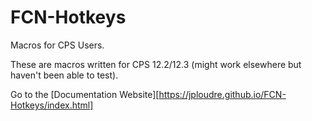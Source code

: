 # FCN-Hotkeys
Macros for CPS Users.

These are macros written for CPS 12.2/12.3 (might work elsewhere but haven't been able to test).

Go to the [Documentation Website][https://jploudre.github.io/FCN-Hotkeys/index.html]
